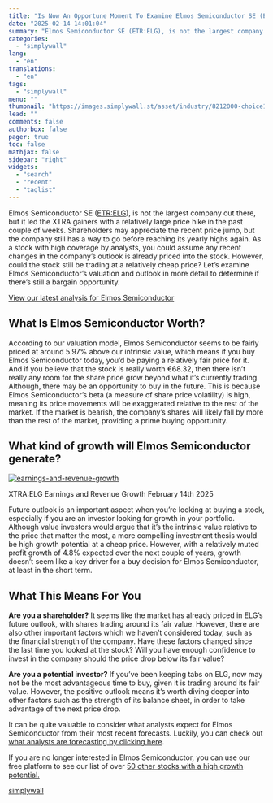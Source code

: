 ```yaml
---
title: "Is Now An Opportune Moment To Examine Elmos Semiconductor SE (ETR:ELG)?"
date: "2025-02-14 14:01:04"
summary: "Elmos Semiconductor SE (ETR:ELG), is not the largest company out there, but it led the XTRA gainers with a relatively large price hike in the past couple of weeks. Shareholders may appreciate the recent price jump, but the company still has a way to go before reaching its yearly highs..."
categories:
  - "simplywall"
lang:
  - "en"
translations:
  - "en"
tags:
  - "simplywall"
menu: ""
thumbnail: "https://images.simplywall.st/asset/industry/8212000-choice1-main-header/1585186704996"
lead: ""
comments: false
authorbox: false
pager: true
toc: false
mathjax: false
sidebar: "right"
widgets:
  - "search"
  - "recent"
  - "taglist"
---
```


Elmos Semiconductor SE ([ETR:ELG](https://simplywall.st/stocks/de/semiconductors/etr-elg/elmos-semiconductor-shares)), is not the largest company out there, but it led the XTRA gainers with a relatively large price hike in the past couple of weeks. Shareholders may appreciate the recent price jump, but the company still has a way to go before reaching its yearly highs again. As a stock with high coverage by analysts, you could assume any recent changes in the company’s outlook is already priced into the stock. However, could the stock still be trading at a relatively cheap price? Let’s examine Elmos Semiconductor’s valuation and outlook in more detail to determine if there’s still a bargain opportunity.

 [View our latest analysis for Elmos Semiconductor](https://simplywall.st/stocks/de/semiconductors/etr-elg/elmos-semiconductor-shares) 

What Is Elmos Semiconductor Worth?
----------------------------------

According to our valuation model, Elmos Semiconductor seems to be fairly priced at around 5.97% above our intrinsic value, which means if you buy Elmos Semiconductor today, you’d be paying a relatively fair price for it. And if you believe that the stock is really worth €68.32, then there isn’t really any room for the share price grow beyond what it’s currently trading. Although, there may be an opportunity to buy in the future. This is because Elmos Semiconductor’s beta (a measure of share price volatility) is high, meaning its price movements will be exaggerated relative to the rest of the market. If the market is bearish, the company’s shares will likely fall by more than the rest of the market, providing a prime buying opportunity.

What kind of growth will Elmos Semiconductor generate?
------------------------------------------------------

[![earnings-and-revenue-growth](https://images.simplywall.st/asset/chart/883311-earnings-and-revenue-growth-1-dark/1739506349057)](https://simplywall.st/stocks/de/semiconductors/etr-elg/elmos-semiconductor-shares/future)

XTRA:ELG Earnings and Revenue Growth February 14th 2025

Future outlook is an important aspect when you’re looking at buying a stock, especially if you are an investor looking for growth in your portfolio. Although value investors would argue that it’s the intrinsic value relative to the price that matter the most, a more compelling investment thesis would be high growth potential at a cheap price. However, with a relatively muted profit growth of 4.8% expected over the next couple of years, growth doesn’t seem like a key driver for a buy decision for Elmos Semiconductor, at least in the short term.

What This Means For You
-----------------------

**Are you a shareholder?** It seems like the market has already priced in ELG’s future outlook, with shares trading around its fair value. However, there are also other important factors which we haven’t considered today, such as the financial strength of the company. Have these factors changed since the last time you looked at the stock? Will you have enough confidence to invest in the company should the price drop below its fair value?

**Are you a potential investor?** If you’ve been keeping tabs on ELG, now may not be the most advantageous time to buy, given it is trading around its fair value. However, the positive outlook means it’s worth diving deeper into other factors such as the strength of its balance sheet, in order to take advantage of the next price drop.

It can be quite valuable to consider what analysts expect for Elmos Semiconductor from their most recent forecasts. Luckily, you can check out [what analysts are forecasting by clicking here](https://simplywall.st/stocks/de/semiconductors/etr-elg/elmos-semiconductor-shares/past).

If you are no longer interested in Elmos Semiconductor, you can use our free platform to see our list of over [50 other stocks with a high growth potential.](https://simplywall.st/discover/investing-ideas/3401/large-cap-high-growth-potential)

[simplywall](https://simplywall.st/stocks/de/semiconductors/etr-elg/elmos-semiconductor-shares/news/is-now-an-opportune-moment-to-examine-elmos-semiconductor-se)
